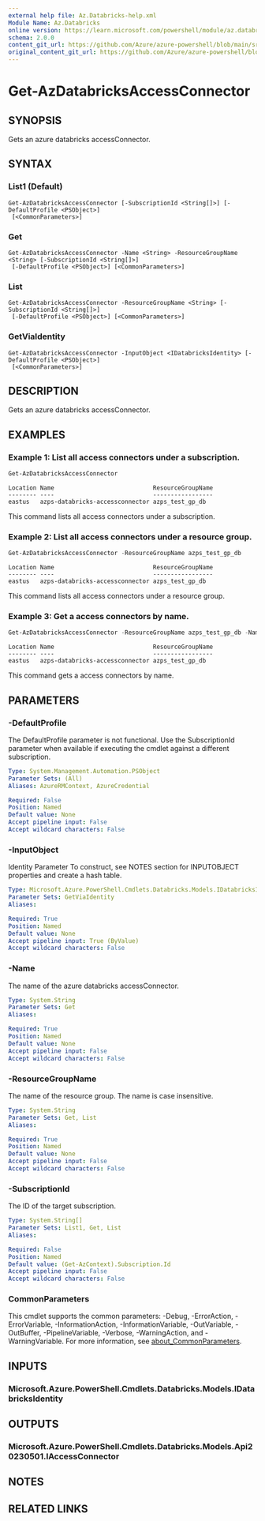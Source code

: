 ```yaml
---
external help file: Az.Databricks-help.xml
Module Name: Az.Databricks
online version: https://learn.microsoft.com/powershell/module/az.databricks/get-azdatabricksaccessconnector
schema: 2.0.0
content_git_url: https://github.com/Azure/azure-powershell/blob/main/src/Databricks/Databricks/help/Get-AzDatabricksAccessConnector.md
original_content_git_url: https://github.com/Azure/azure-powershell/blob/main/src/Databricks/Databricks/help/Get-AzDatabricksAccessConnector.md
---
```


# Get-AzDatabricksAccessConnector

## SYNOPSIS
Gets an azure databricks accessConnector.

## SYNTAX

### List1 (Default)
```
Get-AzDatabricksAccessConnector [-SubscriptionId <String[]>] [-DefaultProfile <PSObject>]
 [<CommonParameters>]
```

### Get
```
Get-AzDatabricksAccessConnector -Name <String> -ResourceGroupName <String> [-SubscriptionId <String[]>]
 [-DefaultProfile <PSObject>] [<CommonParameters>]
```

### List
```
Get-AzDatabricksAccessConnector -ResourceGroupName <String> [-SubscriptionId <String[]>]
 [-DefaultProfile <PSObject>] [<CommonParameters>]
```

### GetViaIdentity
```
Get-AzDatabricksAccessConnector -InputObject <IDatabricksIdentity> [-DefaultProfile <PSObject>]
 [<CommonParameters>]
```

## DESCRIPTION
Gets an azure databricks accessConnector.

## EXAMPLES

### Example 1: List all access connectors under a subscription.
```powershell
Get-AzDatabricksAccessConnector
```

```output
Location Name                            ResourceGroupName
-------- ----                            -----------------
eastus   azps-databricks-accessconnector azps_test_gp_db
```

This command lists all access connectors under a subscription.

### Example 2: List all access connectors under a resource group.
```powershell
Get-AzDatabricksAccessConnector -ResourceGroupName azps_test_gp_db
```

```output
Location Name                            ResourceGroupName
-------- ----                            -----------------
eastus   azps-databricks-accessconnector azps_test_gp_db
```

This command lists all access connectors under a resource group.

### Example 3: Get a access connectors by name.
```powershell
Get-AzDatabricksAccessConnector -ResourceGroupName azps_test_gp_db -Name azps-databricks-accessconnector
```

```output
Location Name                            ResourceGroupName
-------- ----                            -----------------
eastus   azps-databricks-accessconnector azps_test_gp_db
```

This command gets a access connectors by name.

## PARAMETERS

### -DefaultProfile
The DefaultProfile parameter is not functional.
Use the SubscriptionId parameter when available if executing the cmdlet against a different subscription.

```yaml
Type: System.Management.Automation.PSObject
Parameter Sets: (All)
Aliases: AzureRMContext, AzureCredential

Required: False
Position: Named
Default value: None
Accept pipeline input: False
Accept wildcard characters: False
```

### -InputObject
Identity Parameter
To construct, see NOTES section for INPUTOBJECT properties and create a hash table.

```yaml
Type: Microsoft.Azure.PowerShell.Cmdlets.Databricks.Models.IDatabricksIdentity
Parameter Sets: GetViaIdentity
Aliases:

Required: True
Position: Named
Default value: None
Accept pipeline input: True (ByValue)
Accept wildcard characters: False
```

### -Name
The name of the azure databricks accessConnector.

```yaml
Type: System.String
Parameter Sets: Get
Aliases:

Required: True
Position: Named
Default value: None
Accept pipeline input: False
Accept wildcard characters: False
```

### -ResourceGroupName
The name of the resource group.
The name is case insensitive.

```yaml
Type: System.String
Parameter Sets: Get, List
Aliases:

Required: True
Position: Named
Default value: None
Accept pipeline input: False
Accept wildcard characters: False
```

### -SubscriptionId
The ID of the target subscription.

```yaml
Type: System.String[]
Parameter Sets: List1, Get, List
Aliases:

Required: False
Position: Named
Default value: (Get-AzContext).Subscription.Id
Accept pipeline input: False
Accept wildcard characters: False
```

### CommonParameters
This cmdlet supports the common parameters: -Debug, -ErrorAction, -ErrorVariable, -InformationAction, -InformationVariable, -OutVariable, -OutBuffer, -PipelineVariable, -Verbose, -WarningAction, and -WarningVariable. For more information, see [about_CommonParameters](http://go.microsoft.com/fwlink/?LinkID=113216).

## INPUTS

### Microsoft.Azure.PowerShell.Cmdlets.Databricks.Models.IDatabricksIdentity

## OUTPUTS

### Microsoft.Azure.PowerShell.Cmdlets.Databricks.Models.Api20230501.IAccessConnector

## NOTES

## RELATED LINKS
